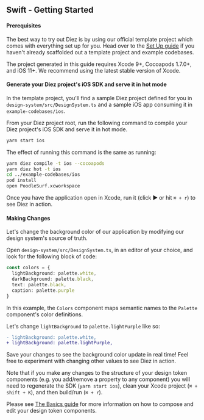 ## Swift - Getting Started

#### Prerequisites

The best way to try out Diez is by using our official template project which comes with everything set up for you. Head over to the [Set Up guide](/getting-started#set-up) if you haven't already scaffolded out a template project and example codebases.

The project generated in this guide requires Xcode 9+, Cocoapods 1.7.0+, and iOS 11+. We recommend using the latest stable version of Xcode.

#### Generate your Diez project's iOS SDK and serve it in hot mode

In the template project, you'll find a sample Diez project defined for you in `design-system/src/DesignSystem.ts` and a sample iOS app consuming it in `example-codebases/ios`.

From your Diez project root, run the following command to compile your Diez project's iOS SDK and serve it in hot mode.

```bash
yarn start ios
```

The effect of running this command is the same as running:
```bash
yarn diez compile -t ios --cocoapods
yarn diez hot -t ios
cd ../example-codebases/ios
pod install
open PoodleSurf.xcworkspace
```

Once you have the application open in Xcode, run it (click ► or hit `⌘ + r`) to see Diez in action.

#### Making Changes

Let's change the background color of our application by modifying our design system's source of truth.

Open `design-system/src/DesignSystem.ts`, in an editor of your choice, and look for the following block of code:

```typescript
const colors = {
  lightBackground: palette.white,
  darkBackground: palette.black,
  text: palette.black,
  caption: palette.purple
}
```

In this example, the `Colors` component maps semantic names to the `Palette` component's color definitions.

Let's change `lightBackground` to `palette.lightPurple` like so:

```Diff
- lightBackground: palette.white,
+ lightBackground: palette.lightPurple,
```

Save your changes to see the background color update in real time! Feel free to experiment with changing other values to see Diez in action.

Note that if you make any changes to the structure of your design token components (e.g. you add/remove a property to any component) you will need to regenerate the SDK (`yarn start ios`), clean your Xcode project (`⌘ + shift + K`), and then build/run (`⌘ + r`).

Please see [The Basics guide](/getting-started/the-basics) for more information on how to compose and edit your design token components.